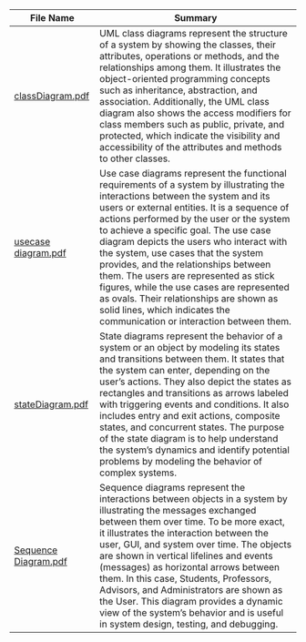 | File Name  | Summary    | 
| ---------- | ---------- | 
| [classDiagram.pdf](https://github.com/shreyasprabhudev/CS151-SJSU-Course-Planner/blob/main/diagrams/classDiagram.pdf) | UML class diagrams represent the structure of a system by showing the classes, their attributes, operations or methods, and the relationships among them. It illustrates the object-oriented programming concepts such as inheritance, abstraction, and association. Additionally, the UML class diagram also shows the access modifiers for class members such as public, private, and protected, which indicate the visibility and accessibility of the attributes and methods to other classes.  | 
| [usecase diagram.pdf](https://github.com/shreyasprabhudev/CS151-SJSU-Course-Planner/blob/main/diagrams/usecase%20diagram.pdf) | Use case diagrams represent the functional requirements of a system by illustrating the interactions between the system and its users or external entities. It is a sequence of actions performed by the user or the system to achieve a specific goal. The use case diagram depicts the users who interact with the system, use cases that the system provides, and the relationships between them. The users are represented as stick figures, while the use cases are represented as ovals. Their relationships are shown as solid lines, which indicates the communication or interaction between them. | 
| [stateDiagram.pdf](https://github.com/shreyasprabhudev/CS151-SJSU-Course-Planner/blob/main/diagrams/stateDiagram.pdf) | State diagrams represent the behavior of a system or an object by modeling its states and transitions between them. It states that the system can enter, depending on the user’s actions. They also depict the states as rectangles and transitions as arrows labeled with triggering events and conditions. It also includes entry and exit actions, composite states, and concurrent states. The purpose of the state diagram is to help understand the system’s dynamics and identify potential problems by modeling the behavior of complex systems. | 
| [Sequence Diagram.pdf](https://github.com/shreyasprabhudev/CS151-SJSU-Course-Planner/blob/main/diagrams/Sequence%20Diagram.pdf) | Sequence diagrams represent the interactions between objects in a system by illustrating the messages exchanged between them over time. To be more exact, it illustrates the interaction between the user, GUI, and system over time. The objects are shown in vertical lifelines and events (messages) as horizontal arrows between them. In this case, Students, Professors, Advisors, and Administrators are shown as the User. This diagram provides a dynamic view of the system’s behavior and is useful in system design, testing, and debugging. |
